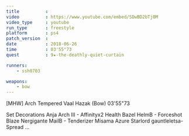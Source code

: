 ```yaml
---
title          :
video          : https://www.youtube.com/embed/SDwBD2bTj0M
video_type     : youtube
run_type       : freestyle
platform       : ps4
patch_version  :
date           : 2018-06-26
time           : 03'55"73
quest          : 9★-the-deathly-quiet-curtain

runners:
    - ssh0703

weapons:
    - bow
---
```

[MHW] Arch Tempered Vaal Hazak (Bow) 03'55"73

Set Decorations Anja Arch III - Affinityx2 Health Bazel HelmB - Forceshot Blaze Nergigante MailB - Tenderizer Misama Azure Starlord gauntleletsa- Spread ...
